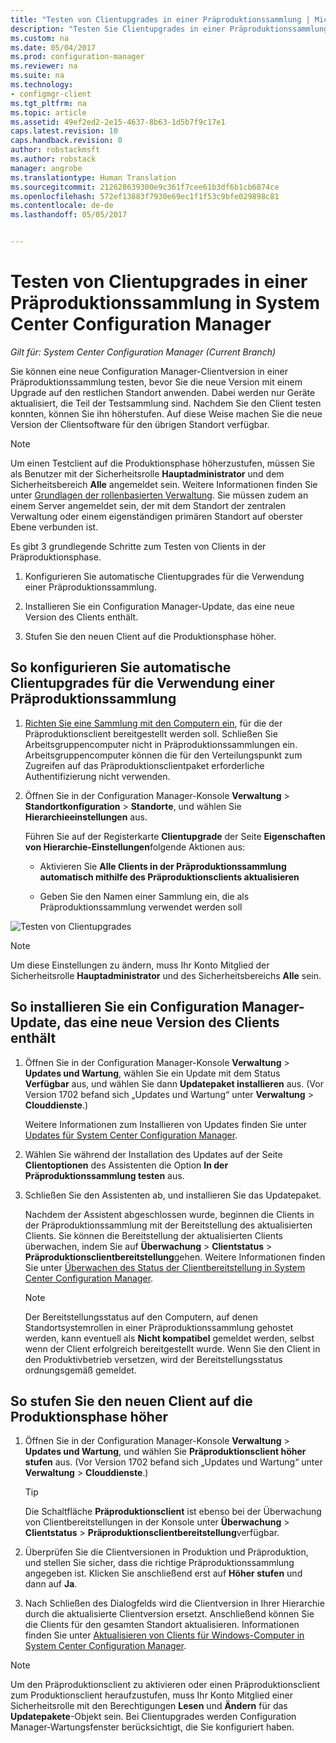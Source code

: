 ```yaml
---
title: "Testen von Clientupgrades in einer Präproduktionssammlung | Microsoft-Dokumentation"
description: "Testen Sie Clientupgrades in einer Präproduktionssammlung in System Center Configuration Manager."
ms.custom: na
ms.date: 05/04/2017
ms.prod: configuration-manager
ms.reviewer: na
ms.suite: na
ms.technology:
- configmgr-client
ms.tgt_pltfrm: na
ms.topic: article
ms.assetid: 49ef2ed2-2e15-4637-8b63-1d5b7f9c17e1
caps.latest.revision: 10
caps.handback.revision: 0
author: robstackmsft
ms.author: robstack
manager: angrobe
ms.translationtype: Human Translation
ms.sourcegitcommit: 212628639300e9c361f7cee61b3df6b1cb6874ce
ms.openlocfilehash: 572ef13883f7930e69ec1f1f53c9bfe029898c81
ms.contentlocale: de-de
ms.lasthandoff: 05/05/2017


---
```

# <a name="how-to-test-client-upgrades-in-a-pre-production-collection-in-system-center-configuration-manager"></a>Testen von Clientupgrades in einer Präproduktionssammlung in System Center Configuration Manager

*Gilt für: System Center Configuration Manager (Current Branch)*

Sie können eine neue Configuration Manager-Clientversion in einer Präproduktionssammlung testen, bevor Sie die neue Version mit einem Upgrade auf den restlichen Standort anwenden.  Dabei werden nur Geräte aktualisiert, die Teil der Testsammlung sind. Nachdem Sie den Client testen konnten, können Sie ihn höherstufen. Auf diese Weise machen Sie die neue Version der Clientsoftware für den übrigen Standort verfügbar.

> [!NOTE]
> Um einen Testclient auf die Produktionsphase höherzustufen, müssen Sie als Benutzer mit der Sicherheitsrolle **Hauptadministrator** und dem Sicherheitsbereich **Alle** angemeldet sein. Weitere Informationen finden Sie unter [Grundlagen der rollenbasierten Verwaltung](/sccm/core/understand/fundamentals-of-role-based-administration). Sie müssen zudem an einem Server angemeldet sein, der mit dem Standort der zentralen Verwaltung oder einem eigenständigen primären Standort auf oberster Ebene verbunden ist.

 Es gibt 3 grundlegende Schritte zum Testen von Clients in der Präproduktionsphase.  

1.  Konfigurieren Sie automatische Clientupgrades für die Verwendung einer Präproduktionssammlung.  

2.  Installieren Sie ein Configuration Manager-Update, das eine neue Version des Clients enthält.  

3.  Stufen Sie den neuen Client auf die Produktionsphase höher.  

##  <a name="to-configure-automatic-client-upgrades-to-use-a-pre-production-collection"></a>So konfigurieren Sie automatische Clientupgrades für die Verwendung einer Präproduktionssammlung  

1. [Richten Sie eine Sammlung mit den Computern ein](..\collections\create-collections.md), für die der Präproduktionsclient bereitgestellt werden soll. Schließen Sie Arbeitsgruppencomputer nicht in Präproduktionssammlungen ein. Arbeitsgruppencomputer können die für den Verteilungspunkt zum Zugreifen auf das Präproduktionsclientpaket erforderliche Authentifizierung nicht verwenden.   

1.  Öffnen Sie in der Configuration Manager-Konsole **Verwaltung** > **Standortkonfiguration** > **Standorte**, und wählen Sie **Hierarchieeinstellungen** aus.  

     Führen Sie auf der Registerkarte **Clientupgrade** der Seite **Eigenschaften von Hierarchie-Einstellungen**folgende Aktionen aus:  

    -   Aktivieren Sie **Alle Clients in der Präproduktionssammlung automatisch mithilfe des Präproduktionsclients aktualisieren**  

    -   Geben Sie den Namen einer Sammlung ein, die als Präproduktionssammlung verwendet werden soll  

![Testen von Clientupgrades](media/test-client-upgrades.png)

>[!NOTE]
>Um diese Einstellungen zu ändern, muss Ihr Konto Mitglied der Sicherheitsrolle **Hauptadministrator** und des Sicherheitsbereichs **Alle** sein.


##  <a name="to-install-a-configuration-manager-update-that-includes-a-new-version-of-the-client"></a>So installieren Sie ein Configuration Manager-Update, das eine neue Version des Clients enthält  

1.  Öffnen Sie in der Configuration Manager-Konsole **Verwaltung** > **Updates und Wartung**, wählen Sie ein Update mit dem Status **Verfügbar** aus, und wählen Sie dann **Updatepaket installieren** aus. (Vor Version 1702 befand sich „Updates und Wartung“ unter **Verwaltung** > **Clouddienste**.)

     Weitere Informationen zum Installieren von Updates finden Sie unter [Updates für System Center Configuration Manager](../../../../core/servers/manage/updates.md).  

2.  Wählen Sie während der Installation des Updates auf der Seite **Clientoptionen** des Assistenten die Option **In der Präproduktionssammlung testen** aus.  

3.  Schließen Sie den Assistenten ab, und installieren Sie das Updatepaket.  

     Nachdem der Assistent abgeschlossen wurde, beginnen die Clients in der Präproduktionssammlung mit der Bereitstellung des aktualisierten Clients. Sie können die Bereitstellung der aktualisierten Clients überwachen, indem Sie auf **Überwachung** > **Clientstatus** > **Präproduktionsclientbereitstellung**gehen. Weitere Informationen finden Sie unter [Überwachen des Status der Clientbereitstellung in System Center Configuration Manager](../../../../core/clients/deploy/monitor-client-deployment-status.md).

    > [!NOTE]
    > Der Bereitstellungsstatus auf den Computern, auf denen Standortsystemrollen in einer Präproduktionssammlung gehostet werden, kann eventuell als **Nicht kompatibel** gemeldet werden, selbst wenn der Client erfolgreich bereitgestellt wurde. Wenn Sie den Client in den Produktivbetrieb versetzen, wird der Bereitstellungsstatus ordnungsgemäß gemeldet.

##  <a name="to-promote-the-new-client-to-production"></a>So stufen Sie den neuen Client auf die Produktionsphase höher  

1.  Öffnen Sie in der Configuration Manager-Konsole **Verwaltung** > **Updates und Wartung**, und wählen Sie **Präproduktionsclient höher stufen** aus. (Vor Version 1702 befand sich „Updates und Wartung“ unter **Verwaltung** > **Clouddienste**.)

    > [!TIP]
    > Die Schaltfläche **Präproduktionsclient** ist ebenso bei der Überwachung von Clientbereitstellungen in der Konsole unter **Überwachung** > **Clientstatus** > **Präproduktionsclientbereitstellung**verfügbar.

2.  Überprüfen Sie die Clientversionen in Produktion und Präproduktion, und stellen Sie sicher, dass die richtige Präproduktionssammlung angegeben ist. Klicken Sie anschließend erst auf **Höher stufen** und dann auf **Ja**.  

3.  Nach Schließen des Dialogfelds wird die Clientversion in Ihrer Hierarchie durch die aktualisierte Clientversion ersetzt. Anschließend können Sie die Clients für den gesamten Standort aktualisieren. Informationen finden Sie unter [Aktualisieren von Clients für Windows-Computer in System Center Configuration Manager](../../../../core/clients/manage/upgrade/upgrade-clients-for-windows-computers.md).  

>[!NOTE]
>Um den Präproduktionsclient zu aktivieren oder einen Präproduktionsclient zum Produktionsclient heraufzustufen, muss Ihr Konto Mitglied einer Sicherheitsrolle mit den Berechtigungen **Lesen** und **Ändern** für das **Updatepakete**-Objekt sein.
>Bei Clientupgrades werden Configuration Manager-Wartungsfenster berücksichtigt, die Sie konfiguriert haben.

